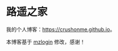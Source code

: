# 路遥之家

我的个人博客：<https://crushonme.github.io>。


本博客基于 [mzlogin](https://github.com/mzlogin/mzlogin.github.io) 修改，感谢！
